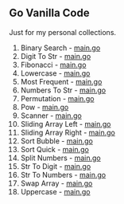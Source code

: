## Go Vanilla Code

Just for my personal collections.

<!-- start dictionary -->

1. Binary Search - [main.go](binary-search/main.go)
2. Digit To Str - [main.go](digit-to-str/main.go)
3. Fibonacci - [main.go](fibonacci/main.go)
4. Lowercase - [main.go](lowercase/main.go)
5. Most Frequent - [main.go](most-frequent/main.go)
6. Numbers To Str - [main.go](numbers-to-str/main.go)
7. Permutation - [main.go](permutation/main.go)
8. Pow - [main.go](pow/main.go)
9. Scanner - [main.go](scanner/main.go)
10. Sliding Array Left - [main.go](sliding-array-left/main.go)
11. Sliding Array Right - [main.go](sliding-array-right/main.go)
12. Sort Bubble - [main.go](sort-bubble/main.go)
13. Sort Quick - [main.go](sort-quick/main.go)
14. Split Numbers - [main.go](split-numbers/main.go)
15. Str To Digit - [main.go](str-to-digit/main.go)
16. Str To Numbers - [main.go](str-to-numbers/main.go)
17. Swap Array - [main.go](swap-array/main.go)
18. Uppercase - [main.go](uppercase/main.go)

<!-- end dictionary -->
